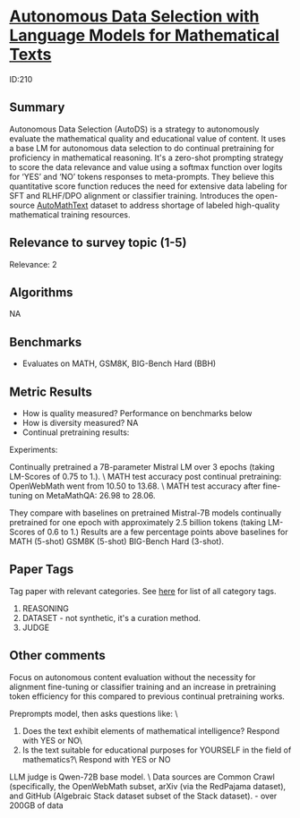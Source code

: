 # [Autonomous Data Selection with Language Models for Mathematical Texts](https://openreview.net/forum?id=bBF077z8LF)

ID:210

## Summary

Autonomous Data Selection (AutoDS) is a strategy to autonomously evaluate the mathematical quality and educational value of content. 
It uses a base LM for autonomous data selection to do continual pretraining for proficiency in mathematical reasoning.
It's a zero-shot prompting strategy to score the data relevance and value using a softmax function over logits for ‘YES’ and ‘NO’ tokens responses to meta-prompts. 
They believe this quantitative score function reduces the need for extensive data labeling for SFT and RLHF/DPO alignment or classifier training.
Introduces the open-source [AutoMathText](https://huggingface.co/datasets/math-ai/AutoMathText) dataset to address shortage of labeled high-quality mathematical training resources. 

## Relevance to survey topic (1-5)

Relevance: 2

## Algorithms

NA

## Benchmarks

-  Evaluates on MATH, GSM8K, BIG-Bench Hard (BBH) 

## Metric Results

- How is quality measured? Performance on benchmarks below
- How is diversity measured? NA
- Continual pretraining results:

Experiments: 

Continually pretrained a 7B-parameter Mistral LM over 3 epochs (taking LM-Scores of 0.75 to 1.). \\
MATH test accuracy post continual pretraining: OpenWebMath went from 10.50 to 13.68. \\
MATH test accuracy after fine-tuning on MetaMathQA: 26.98 to 28.06. 

They compare with baselines on pretrained Mistral-7B models continually pretrained for one epoch with approximately 2.5 billion tokens (taking LM-Scores of 0.6 to 1.) 
Results are a few percentage points above baselines for MATH (5-shot) GSM8K (5-shot) BIG-Bench Hard (3-shot). 

## Paper Tags

Tag paper with relevant categories. See [here](https://github.com/Dahoas/QDSyntheticData/blob/main/papers/categories.json) for list of all category tags.

1. REASONING
2. DATASET - not synthetic, it's a curation method. 
3. JUDGE

## Other comments

Focus on autonomous content evaluation without the necessity for alignment fine-tuning or classifier training and an increase in pretraining token efficiency for this compared to previous continual pretraining works. 

Preprompts model, then asks questions like: \\
1. Does the text exhibit elements of mathematical intelligence? Respond with YES or NO\\
2. Is the text suitable for educational purposes for YOURSELF in the field of mathematics?\\
Respond with YES or NO

LLM judge is Qwen-72B base model. \\
Data sources are  Common Crawl (specifically, the OpenWebMath subset, arXiv (via the RedPajama dataset), and GitHub (Algebraic Stack dataset subset of the Stack dataset). - over 200GB of data

